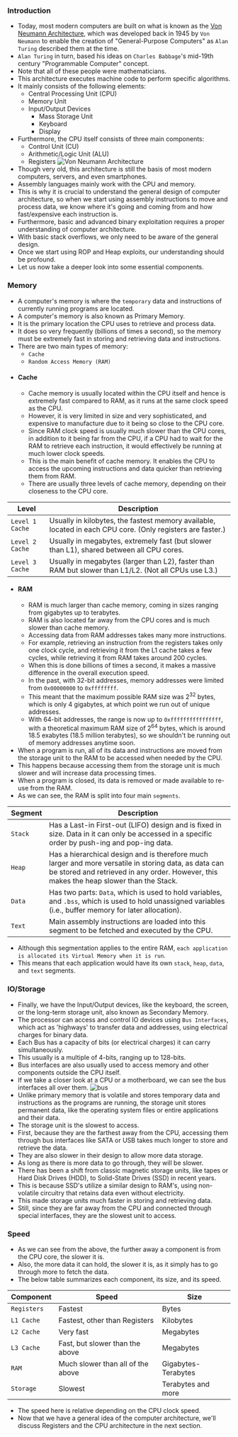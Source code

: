 ### Introduction
- Today, most modern computers are built on what is known as the [Von Neumann Architecture](https://en.wikipedia.org/wiki/Von_Neumann_architecture), which was developed back in 1945 by `Von Neumann` to enable the creation of "General-Purpose Computers" as `Alan Turing` described them at the time. 
- `Alan Turing` in turn, based his ideas on `Charles Babbage`'s mid-19th century "Programmable Computer" concept. 
- Note that all of these people were mathematicians.
- This architecture executes machine code to perform specific algorithms.
- It mainly consists of the following elements:
	- Central Processing Unit (CPU)
	- Memory Unit
	- Input/Output Devices
	    - Mass Storage Unit
	    - Keyboard
	    - Display
- Furthermore, the CPU itself consists of three main components:
	- Control Unit (CU)
	- Arithmetic/Logic Unit (ALU)
	- Registers
![Von Neumann Architecture](https://academy.hackthebox.com/storage/modules/85/von_neumann_arch.jpg)
- Though very old, this architecture is still the basis of most modern computers, servers, and even smartphones.
- Assembly languages mainly work with the CPU and memory.
- This is why it is crucial to understand the general design of computer architecture, so when we start using assembly instructions to move and process data, we know where it's going and coming from and how fast/expensive each instruction is.
- Furthermore, basic and advanced binary exploitation requires a proper understanding of computer architecture. 
- With basic stack overflows, we only need to be aware of the general design. 
- Once we start using ROP and Heap exploits, our understanding should be profound.
- Let us now take a deeper look into some essential components.



### Memory
- A computer's memory is where the `temporary` data and instructions of currently running programs are located. 
- A computer's memory is also known as Primary Memory.
- It is the primary location the CPU uses to retrieve and process data.
- It does so very frequently (billions of times a second), so the memory must be extremely fast in storing and retrieving data and instructions.
- There are two main types of memory:
	- `Cache`
	- `Random Access Memory (RAM)`
- #### Cache
	- Cache memory is usually located within the CPU itself and hence is extremely fast compared to RAM, as it runs at the same clock speed as the CPU. 
	- However, it is very limited in size and very sophisticated, and expensive to manufacture due to it being so close to the CPU core.
	- Since RAM clock speed is usually much slower than the CPU cores, in addition to it being far from the CPU, if a CPU had to wait for the RAM to retrieve each instruction, it would effectively be running at much lower clock speeds. 
	- This is the main benefit of cache memory. It enables the CPU to access the upcoming instructions and data quicker than retrieving them from RAM.
	- There are usually three levels of cache memory, depending on their closeness to the CPU core.

| **Level** | **Description** |
| --- | --- |
| `Level 1 Cache` | Usually in kilobytes, the fastest memory available, located in each CPU core. (Only registers are faster.) |
| `Level 2 Cache` | Usually in megabytes, extremely fast (but slower than L1), shared between all CPU cores. |
| `Level 3 Cache` | Usually in megabytes (larger than L2), faster than RAM but slower than L1/L2. (Not all CPUs use L3.) |

- #### RAM
	- RAM is much larger than cache memory, coming in sizes ranging from gigabytes up to terabytes. 
	- RAM is also located far away from the CPU cores and is much slower than cache memory. 
	- Accessing data from RAM addresses takes many more instructions.
	- For example, retrieving an instruction from the registers takes only one clock cycle, and retrieving it from the L1 cache takes a few cycles, while retrieving it from RAM takes around 200 cycles. 
	- When this is done billions of times a second, it makes a massive difference in the overall execution speed.
	- In the past, with 32-bit addresses, memory addresses were limited from `0x00000000` to `0xffffffff`. 
	- This meant that the maximum possible RAM size was 2<sup>32</sup> bytes, which is only 4 gigabytes, at which point we run out of unique addresses. 
	- With 64-bit addresses, the range is now up to `0xffffffffffffffff`, with a theoretical maximum RAM size of 2<sup>64</sup> bytes, which is around 18.5 exabytes (18.5 million terabytes), so we shouldn't be running out of memory addresses anytime soon.
- When a program is run, all of its data and instructions are moved from the storage unit to the RAM to be accessed when needed by the CPU.
- This happens because accessing them from the storage unit is much slower and will increase data processing times. 
- When a program is closed, its data is removed or made available to re-use from the RAM.
- As we can see, the RAM is split into four main `segments`.

| Segment | Description |
| --- | --- |
| `Stack` | Has a Last-in First-out (LIFO) design and is fixed in size. Data in it can only be accessed in a specific order by push-ing and pop-ing data. |
| `Heap` | Has a hierarchical design and is therefore much larger and more versatile in storing data, as data can be stored and retrieved in any order. However, this makes the heap slower than the Stack. |
| `Data` | Has two parts: `Data`, which is used to hold variables, and `.bss`, which is used to hold unassigned variables (i.e., buffer memory for later allocation). |
| `Text` | Main assembly instructions are loaded into this segment to be fetched and executed by the CPU. |

- Although this segmentation applies to the entire RAM, `each application is allocated its Virtual Memory when it is run`. 
- This means that each application would have its own `stack`, `heap`, `data`, and `text` segments.



### IO/Storage
- Finally, we have the Input/Output devices, like the keyboard, the screen, or the long-term storage unit, also known as Secondary Memory.
- The processor can access and control IO devices using `Bus Interfaces`, which act as 'highways' to transfer data and addresses, using electrical charges for binary data.
- Each Bus has a capacity of bits (or electrical charges) it can carry simultaneously.
- This usually is a multiple of 4-bits, ranging up to 128-bits. 
- Bus interfaces are also usually used to access memory and other components outside the CPU itself. 
- If we take a closer look at a CPU or a motherboard, we can see the bus interfaces all over them.
![bus](https://academy.hackthebox.com/storage/modules/85/cpu_bus.jpg)
- Unlike primary memory that is volatile and stores temporary data and instructions as the programs are running, the storage unit stores permanent data, like the operating system files or entire applications and their data.
- The storage unit is the slowest to access. 
- First, because they are the farthest away from the CPU, accessing them through bus interfaces like SATA or USB takes much longer to store and retrieve the data. 
- They are also slower in their design to allow more data storage. 
- Αs long as there is more data to go through, they will be slower.
- There has been a shift from classic magnetic storage units, like tapes or Hard Disk Drives (HDD), to Solid-State Drives (SSD) in recent years.
- This is because SSD's utilize a similar design to RAM's, using non-volatile circuitry that retains data even without electricity. 
- This made storage units much faster in storing and retrieving data. 
- Still, since they are far away from the CPU and connected through special interfaces, they are the slowest unit to access.



### Speed
- As we can see from the above, the further away a component is from the CPU core, the slower it is. 
- Also, the more data it can hold, the slower it is, as it simply has to go through more to fetch the data. 
- The below table summarizes each component, its size, and its speed.

| Component | Speed | Size |
| --- | --- | --- |
| `Registers` | Fastest | Bytes |
| `L1 Cache` | Fastest, other than Registers | Kilobytes |
| `L2 Cache` | Very fast | Megabytes |
| `L3 Cache` | Fast, but slower than the above | Megabytes |
| `RAM` | Much slower than all of the above | Gigabytes-Terabytes |
| `Storage` | Slowest | Terabytes and more |

- The speed here is relative depending on the CPU clock speed.
- Now that we have a general idea of the computer architecture, we'll discuss Registers and the CPU architecture in the next section.